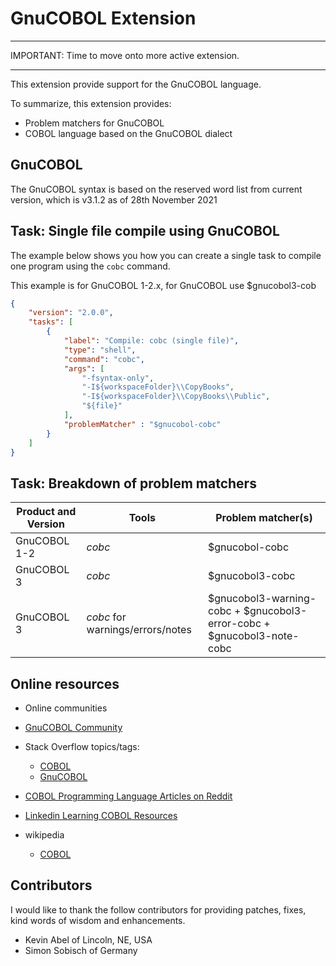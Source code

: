 # GnuCOBOL Extension

--------------------------------------------------------------------------

IMPORTANT: Time to move onto more active extension.

--------------------------------------------------------------------------


This extension provide support for the GnuCOBOL language.

To summarize, this extension provides:

- Problem matchers for GnuCOBOL
- COBOL language based on the GnuCOBOL dialect

## GnuCOBOL

The GnuCOBOL syntax is based on the reserved word list from current version, which is v3.1.2 as of 28th November 2021

## Task: Single file compile using GnuCOBOL

The example below shows you how you can create a single task to compile one program using the `cobc` command.

This example is for GnuCOBOL 1-2.x, for GnuCOBOL use $gnucobol3-cob

```json
{
    "version": "2.0.0",
    "tasks": [
        {
            "label": "Compile: cobc (single file)",
            "type": "shell",
            "command": "cobc",
            "args": [
                "-fsyntax-only",
                "-I${workspaceFolder}\\CopyBooks",
                "-I${workspaceFolder}\\CopyBooks\\Public",
                "${file}"
            ],
            "problemMatcher" : "$gnucobol-cobc"
        }
    ]
}
```

## Task: Breakdown of problem matchers

| Product and Version                           | Tools                                                            | Problem matcher(s)                                                     |
|-----------------------------------------------|------------------------------------------------------------------|------------------------------------------------------------------------|
| GnuCOBOL 1-2                                  | *cobc*                                                           | $gnucobol-cobc                                                         |
| GnuCOBOL 3                                    | *cobc*                                                           | $gnucobol3-cobc                                                        |
| GnuCOBOL 3                                    | *cobc* for warnings/errors/notes                                 | $gnucobol3-warning-cobc + $gnucobol3-error-cobc + $gnucobol3-note-cobc |

## Online resources

- Online communities

- [GnuCOBOL Community](https://sourceforge.net/p/gnucobol/discussion/)

- Stack Overflow topics/tags:
  - [COBOL](https://stackoverflow.com/questions/tagged/cobol)
  - [GnuCOBOL](https://stackoverflow.com/questions/tagged/gnucobol)
- [COBOL Programming Language Articles on Reddit](https://www.reddit.com/r/cobol/)
- [Linkedin Learning COBOL Resources](https://www.linkedin.com/learning/topics/cobol)

- wikipedia
  - [COBOL](https://en.wikipedia.org/wiki/COBOL)

## Contributors

I would like to thank the follow contributors for providing patches, fixes, kind words of wisdom and enhancements.

- Kevin Abel of Lincoln, NE, USA
- Simon Sobisch of Germany
